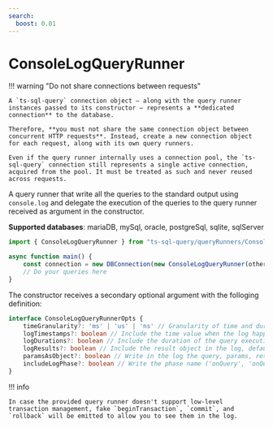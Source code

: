 ```yaml
---
search:
  boost: 0.01
---
```

# ConsoleLogQueryRunner

!!! warning "Do not share connections between requests"

    A `ts-sql-query` connection object — along with the query runner instances passed to its constructor — represents a **dedicated connection** to the database.

    Therefore, **you must not share the same connection object between concurrent HTTP requests**. Instead, create a new connection object for each request, along with its own query runners.

    Even if the query runner internally uses a connection pool, the `ts-sql-query` connection still represents a single active connection, acquired from the pool. It must be treated as such and never reused across requests.

A query runner that write all the queries to the standard output using `console.log` and delegate the execution of the queries to the query runner received as argument in the constructor.

**Supported databases**: mariaDB, mySql, oracle, postgreSql, sqlite, sqlServer

```ts
import { ConsoleLogQueryRunner } from "ts-sql-query/queryRunners/ConsoleLogQueryRunner";

async function main() {
    const connection = new DBConnection(new ConsoleLogQueryRunner(otherQueryRunner));
    // Do your queries here
}
```

The constructor receives a secondary optional argument with the folloging definition: 

```ts
interface ConsoleLogQueryRunnerOpts {
    timeGranularity?: 'ms' | 'us' | 'ns' // Granularity of time and duration logged, default 'ms'
    logTimestamps?: boolean // Include the time value when the log happened in naonseconds since an arbitrary starting point, default false
    logDurations?: boolean // Include the duration of the query execution, default false
    logResults?: boolean // Include the result object in the log, default false
    paramsAsObject?: boolean // Write in the log the query, params, result and error wrapped in an object, default false
    includeLogPhase?: boolean // Write the phase name ('onQuery', 'onQueryResult', 'onQueryError') in the log, default false
}
```

!!! info

    In case the provided query runner doesn't support low-level transaction management, fake `beginTransaction`, `commit`, and `rollback` will be emitted to allow you to see them in the log.
